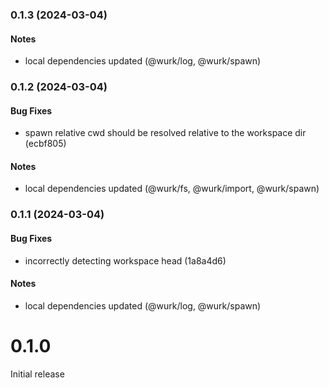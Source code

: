 ### 0.1.3 (2024-03-04)

#### Notes

- local dependencies updated (@wurk/log, @wurk/spawn)

### 0.1.2 (2024-03-04)

#### Bug Fixes

- spawn relative cwd should be resolved relative to the workspace dir (ecbf805)

#### Notes

- local dependencies updated (@wurk/fs, @wurk/import, @wurk/spawn)

### 0.1.1 (2024-03-04)

#### Bug Fixes

- incorrectly detecting workspace head (1a8a4d6)

#### Notes

- local dependencies updated (@wurk/log, @wurk/spawn)

# 0.1.0

Initial release
